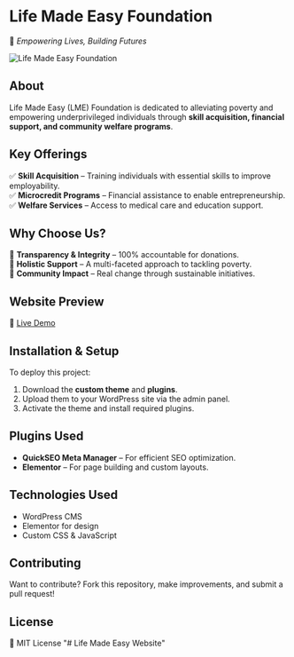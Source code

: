 # Life Made Easy Foundation
🚀 *Empowering Lives, Building Futures*

![Life Made Easy Foundation](https://lifemadeeasy.kesug.com/screenshot.png)

## About
Life Made Easy (LME) Foundation is dedicated to alleviating poverty and empowering underprivileged individuals through **skill acquisition, financial support, and community welfare programs**.

## Key Offerings
✅ **Skill Acquisition** – Training individuals with essential skills to improve employability.  
✅ **Microcredit Programs** – Financial assistance to enable entrepreneurship.  
✅ **Welfare Services** – Access to medical care and education support.  

## Why Choose Us?
🔹 **Transparency & Integrity** – 100% accountable for donations.  
🔹 **Holistic Support** – A multi-faceted approach to tackling poverty.  
🔹 **Community Impact** – Real change through sustainable initiatives.  

## Website Preview
📌 [Live Demo](https://lifemadeeasy.kesug.com)

## Installation & Setup
To deploy this project:
1. Download the **custom theme** and **plugins**.
2. Upload them to your WordPress site via the admin panel.
3. Activate the theme and install required plugins.

## Plugins Used
- **QuickSEO Meta Manager** – For efficient SEO optimization.
- **Elementor** – For page building and custom layouts.

## Technologies Used
- WordPress CMS  
- Elementor for design  
- Custom CSS & JavaScript    

## Contributing
Want to contribute? Fork this repository, make improvements, and submit a pull request!

## License
📜 MIT License
"# Life Made Easy Website" 
